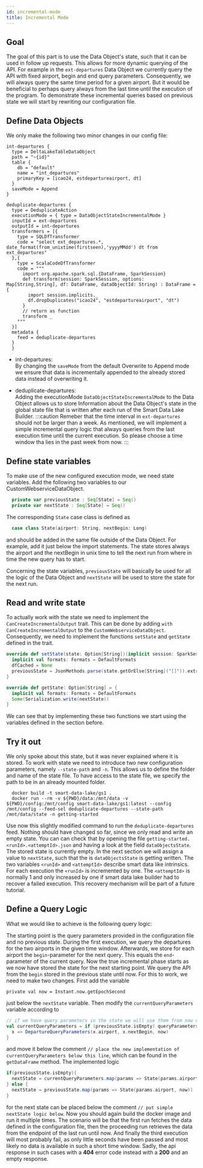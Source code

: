 ```yaml
---
id: incremental-mode
title: Incremental Mode
---
```


## Goal
The goal of this part is to use the Data Object's state, such that it can be used in follow up requests. This allows for more dynamic querying of the API. For example in the `ext-departures` Data Object we currently query the API with fixed airport, begin and end query parameters. Consequently, we will always query the same time period for a given airport. But it would be beneficial to perhaps query always from the last time until the execution of the program. To demonstrate these incremental queries based on previous state we will start by rewriting our configuration file.

## Define Data Objects
We only make the following two minor changes in our config file:
```
int-departures {
  type = DeltaLakeTableDataObject
  path = "~{id}"
  table {
    db = "default"
    name = "int_departures"
    primaryKey = [icao24, estdepartureairport, dt]
  }
  saveMode = Append
}
```
```
deduplicate-departures {
  type = DeduplicateAction
  executionMode = { type = DataObjectStateIncrementalMode }
  inputId = ext-departures
  outputId = int-departures
  transformers = [{
    type = SQLDfTransformer
    code = "select ext_departures.*, date_format(from_unixtime(firstseen),'yyyyMMdd') dt from ext_departures"
  },{
    type = ScalaCodeDfTransformer
    code = """
      import org.apache.spark.sql.{DataFrame, SparkSession}
      def transform(session: SparkSession, options: Map[String,String], df: DataFrame, dataObjectId: String) : DataFrame = {
        import session.implicits._
        df.dropDuplicates("icao24", "estdepartureairport", "dt")
      }
      // return as function
      transform _
    """
  }]
  metadata {
    feed = deduplicate-departures
  }
  }
```
- int-departures:  
By changing the `saveMode` from the default Overwrite to Append mode we ensure that data is incrementally appended to the already stored data instead of overwriting it.

- deduplicate-departures:  
Adding the executionMode `DataObjectStateIncrementalMode` to the Data Object allows us to store Information about the Data Object's state in the global state file that is written after each run of the Smart Data Lake Builder.
:::caution
Remeber that the time interval in `ext-departures` should not be larger than a week. As mentioned, we will implement a simple incremental query logic that always queries from the last execution time until the current execution. So please choose a time window tha lies in the past week from now.
:::
## Define state variables
To make use of the new configured execution mode, we need state variables. Add the following two variables to our CustomWebserviceDataObject.
```scala  
  private var previousState : Seq[State] = Seq()
  private var nextState : Seq[State] = Seq()
```
The corresponding `State` case class is defined as 

```scala
  case class State(airport: String, nextBegin: Long)
```

and should be added in the same file outside of the Data Object. For example, add it just below the import statements. 
The state stores always the airport and the nextBegin in unix time to tell the next run from where in time the new query has to start. 

Concerning the state variables, `previousState` will basically be used for all the logic of the Data Object and `nextState` will be used to store the state for the next run.

## Read and write state
To actually work with the state we need to implement the `CanCreateIncrementalOutput` trait. This can be done by adding `with CanCreateIncrementalOutput` to the `CustomWebserviceDataObject`. Consequently, we need to implement the functions `setState` and `getState` defined in the trait. 

```scala
override def setState(state: Option[String])(implicit session: SparkSession, context: ActionPipelineContext): Unit = {
  implicit val formats: Formats = DefaultFormats
  dfCached = None
  previousState = JsonMethods.parse(state.getOrElse[String]("[]")).extract[Seq[State]]
}

override def getState: Option[String] = {
  implicit val formats: Formats = DefaultFormats
  Some(Serialization.write(nextState))
}
```
We can see that by implementing these two functions we start using the variables defined in the section before.

## Try it out
We only spoke about this state, but it was never explained where it is stored. To work with state we need to introduce two new configuration parameters, namely `--state-path` and `-n`. 
This allows us to define the folder and name of the state file. To have access to the state file, we specify the path to be in an already mounted folder.

```
  docker build -t smart-data-lake/gs1 .
  docker run --rm -v ${PWD}/data:/mnt/data -v ${PWD}/config:/mnt/config smart-data-lake/gs1:latest --config /mnt/config --feed-sel deduplicate-departures --state-path /mnt/data/state -n getting-started
```
Use now this slightly modified command to run the `deduplicate-departures` feed. Nothing should have changed so far, since we only read and write an empty state. 
You can can check that by opening the file `getting-started.<runId>.<attemptId>.json` and having a look at the field `dataObjectsState`. The stored state is currently empty. 
In the next section we will assign a value to `nextState`, such that the is `dataObjectsState` is getting written. 
The two variables `<runId>` and `<attemptId>` describe smart data like intrinsics. 
For each execution the `<runId>` is incremented by one. The `<attemptId>` is normally 1 and only increased by one if smart data lake builder had to recover a failed execution. This recovery mechanism will be part of a future tutorial.

## Define a Query Logic
What we would like to achieve is the following query logic:

The starting point is the query parameters provided in the configuration file and no previous state. 
During the first execution, we query the departures for the two airports in the given time window. 
Afterwards, we store for each airport the `begin`-parameter for the next query. This equals the `end`-parameter of the current query. 
Now the true incremental phase starts as we now have stored the state for the next starting point. We query the API from the `begin` stored in the previous state until now. 
For this to work, we need to make two changes. First add the variable
```
private val now = Instant.now.getEpochSecond

``` 
just below the `nextState` variable. Then modify the `currentQueryParameters` variable according to
```scala
// if we have query parameters in the state we will use them from now on
val currentQueryParameters = if (previousState.isEmpty) queryParameters.get else previousState.map{
  x => DepartureQueryParameters(x.airport, x.nextBegin, now)
}
```
and move it below the comment `// place the new implementation of currentQueryParameters below this line`, which can be found in the `getDataFrame` method. The implemented logic 
```scala
if(previousState.isEmpty){
  nextState = currentQueryParameters.map(params => State(params.airport, params.end))
} else {
  nextState = previousState.map(params => State(params.airport, now))
}
```
for the next state can be placed below the comment `// put simple nextState logic below`. Now you should again build the docker image and run it multiple times. The scenario will be that the first run fetches the data defined in the configuration file, then the proceeding run retrieves the data from the endpoint of the last run until now. And finally the third execution will most probably fail, as only little seconds have been passed and most likely no data is available in such a short time window. Sadly, the api response in such cases with a **404** error code instead with a **200** and an empty response.
